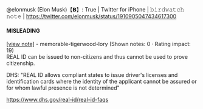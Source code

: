 @elonmusk (Elon Musk)【𝗕】: True | Twitter for iPhone | 𝚋𝚒𝚛𝚍𝚠𝚊𝚝𝚌𝚑 𝚗𝚘𝚝𝚎 | https://twitter.com/elonmusk/status/1910905047434617300

#### MISLEADING

[[view note]](https://x.com/i/birdwatch/n/1910910935968964648) - memorable-tigerwood-lory (Shown notes: 0 · Rating impact: 19)\
REAL ID can be issued to non-citizens and thus cannot be used to prove citizenship.

DHS: "REAL ID allows compliant states to issue driver's licenses and identification cards where the identity of the applicant cannot be assured or for whom lawful presence is not determined"

https://www.dhs.gov/real-id/real-id-faqs

